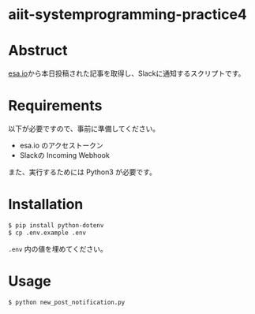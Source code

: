 # aiit-systemprogramming-practice4

# Abstruct
[esa.io](https://esa.io)から本日投稿された記事を取得し、Slackに通知するスクリプトです。

# Requirements
以下が必要ですので、事前に準備してください。
- esa.io のアクセストークン
- Slackの Incoming Webhook

また、実行するためには Python3 が必要です。

# Installation
```sh
$ pip install python-dotenv
$ cp .env.example .env
```

`.env` 内の値を埋めてください。

# Usage
```sh
$ python new_post_notification.py
```
